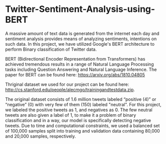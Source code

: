 # Twitter-Sentiment-Analysis-using-BERT
A massive amount of text data is generated from the internet each day and sentiment analysis provides means of analyzing sentiments, intentions on such data. In this project, we have utilized Google's BERT architecture to perform Binary classification of Twitter data.

BERT (Bidirectional Encoder Representation from Transformers)  has achieved tremendous results in a range of Natural Language Processing tasks including Question Answering and Natural Language Inference. The paper for BERT can be found here: https://arxiv.org/abs/1810.04805

Thriginal dataset we used for our project can be found here: http://cs.stanford.edu/people/alecmgo/trainingandtestdata.zip.

The original dataset consists of 1.6 million tweets labeled “positive (4)” or  “negative” (0) with very few of them (150) labeled "neutral". For this project, we labeled the positive tweets as 1, and negatives as 0. The  few neutral tweets are also given a label of 1, to make it a problem of binary classification and in a way, our model is specifically detecting negative tweets. Due to time and computational constraints, we used a balanced set of 100,000 samples split into training and validation data containing 80,000 and 20,000 samples, respectively.






